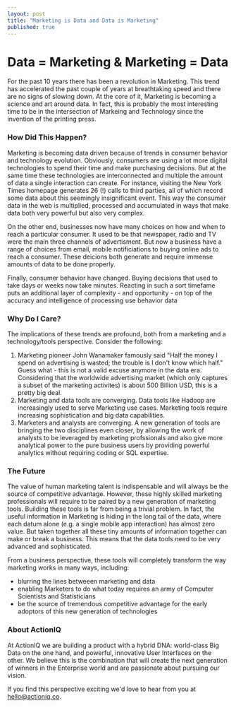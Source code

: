 ```yaml
---
layout: post
title: "Marketing is Data and Data is Marketing"
published: true
---
```


# Data = Marketing & Marketing = Data
	
For the past 10 years there has been a revolution in Marketing. This trend has accelerated the past couple of years at breathtaking speed and there are no signs of slowing down. At the core of it, Marketing is becoming a science and art around data. In fact, this is probably the most interesting time to be in the intersection of Markeing and Technology since the invention of the printing press.  

### How Did This Happen?

Marketing is becoming data driven because of trends in consumer behavior and technology evolution. Obviously, consumers are using a lot more digital technologies to spend their time and make purchasing decisions. But at the same time these technologies are interconnected and multiple the amount of data a single interaction can create. For instance, visiting the New York Times homepage generates 26 (!) calls to third parties, all of which record some data about this seemingly insignificant event. This way the consumer data in the web is multiplied, processed and accumulated in ways that make data both very powerful but also very complex. 

On the other end, businesses now have many choices on how and when to reach a particular consumer. It used to be that newspaper, radio and TV were the main three channels of advertisment. But now a business have a range of choices from email, mobile notificiations to buying online ads to reach a consumer. These deicions both generate and require immense amounts of data to be done properly.

Finally, consumer behavior have changed. Buying decisions that used to take days or weeks now take minutes. Reacting in such a sort timefame puts an additional layer of complexity - and opportunity - on top of the accuracy and intelligence of processing use behavior data

### Why Do I Care?

The implications of these trends are profound, both from a marketing and a technology/tools perspective. Consider the following:

1. Marketing pioneer John Wanamaker famously said "Half the money I spend on advertising is wasted; the trouble is I don't know which half." Guess what - this is not a valid excuse anymore in the data era. Considering that the worldwide advertising market (which only captures a subset of the marketing activites) is about 500 Billion USD, this is a pretty big deal.
2. Marketing and data tools are converging. Data tools like Hadoop are increasingly used to serve Marketing use cases. Marketing tools require increasing sophistication and big data capabilities.
3. Marketers and analysts are converging. A new generation of tools are bringing the two disciplines even closer, by allowing the work of analysts to be leveraged by marketing profssionals and also give more analytical power to the pure business users by providing powerful analytics without requiring coding or SQL expertise.

### The Future

The value of human marketing talent is indispensable and will always be the source of competitive advantage. However, these highly skilled marketing professionals will require to be paired by a new generation of marketing tools. Building these tools is far from being a trivial problem. In fact, the useful information in Marketing is hiding in the long tail of the data, where each datum alone (e.g. a single mobile app interaction) has almost zero value. But taken together all these tiny amounts of information together can make or break a business. This means that the data tools need to be very advanced and sophisticated.

From a business perspective, these tools will completely transform the way marketing works in many ways, including:

*  blurring the lines betweeen marketing and data
*  enabling Marketers to do what today requires an army of Computer Scientists and Statisticians
*  be the source of tremendous competitive advantage for the early adoptors of this new generation of technologies

### About ActionIQ

At ActionIQ we are building a product with a hybrid DNA: world-class Big Data on the one hand, and powerful, innovative User Interfaces on the other. We believe this is the combination that will create the next generation of winners in the Enterprise world and are passionate about pursuing our vision. 

If you find this perspective exciting we'd love to hear from you at [hello@actioniq.co](mailto:hello@actioniq.co).
